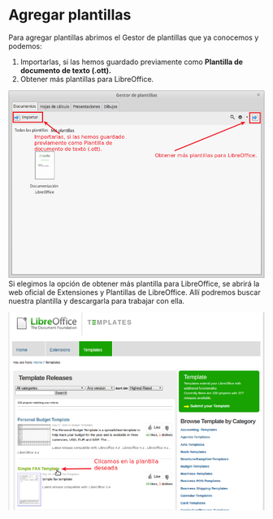 
# Agregar plantillas

Para agregar plantillas abrimos el Gestor de plantillas que ya conocemos y podemos:

1. Importarlas, si las hemos guardado previamente como **Plantilla de documento de texto (.ott).**
1. Obtener más plantillas para LibreOffice.

![](https://raw.githubusercontent.com/catedu/libreOffice-la-suite-ofimatica-libre/master/img/Gestor_de_plantillas_223.png)
Si elegimos la opción de obtener más plantilla para LibreOffice, se abrirá la web oficial de Extensiones y Plantillas de LibreOffice. Allí podremos buscar nuestra plantilla y descargarla para trabajar con ella.

![](https://raw.githubusercontent.com/catedu/libreOffice-la-suite-ofimatica-libre/master/img/Seleccion_225.png)
